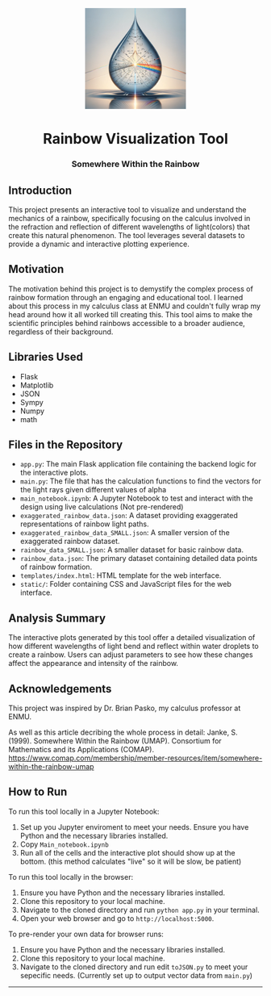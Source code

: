 <p align="center">
    <img src="fun_rainbow_graphic.png" width="200" height="200">
</p>

<h1 align="center">Rainbow Visualization Tool</h1>
<h3 align="center">Somewhere Within the Rainbow</h3>



## Introduction
This project presents an interactive tool to visualize and understand the mechanics of a rainbow, specifically focusing on the calculus involved in the refraction and reflection of different wavelengths of light(colors) that create this natural phenomenon. The tool leverages several datasets to provide a dynamic and interactive plotting experience.

## Motivation
The motivation behind this project is to demystify the complex process of rainbow formation through an engaging and educational tool. I learned about this process in my calculus class at ENMU and couldn't fully wrap my head around how it all worked till creating this. This tool aims to make the scientific principles behind rainbows accessible to a broader audience, regardless of their background.

## Libraries Used
- Flask
- Matplotlib
- JSON
- Sympy
- Numpy
- math

## Files in the Repository
- `app.py`: The main Flask application file containing the backend logic for the interactive plots.
- `main.py`: The file that has the calculation functions to find the vectors for the light rays given different values of alpha
- `main_notebook.ipynb`: A Jupyter Notebook to test and interact with the design using live calculations (Not pre-rendered)
- `exaggerated_rainbow_data.json`: A dataset providing exaggerated representations of rainbow light paths.
- `exaggerated_rainbow_data_SMALL.json`: A smaller version of the exaggerated rainbow dataset.
- `rainbow_data_SMALL.json`: A smaller dataset for basic rainbow data.
- `rainbow_data.json`: The primary dataset containing detailed data points of rainbow formation.
- `templates/index.html`: HTML template for the web interface.
- `static/`: Folder containing CSS and JavaScript files for the web interface.

## Analysis Summary
The interactive plots generated by this tool offer a detailed visualization of how different wavelengths of light bend and reflect within water droplets to create a rainbow. Users can adjust parameters to see how these changes affect the appearance and intensity of the rainbow.

## Acknowledgements
This project was inspired by Dr. Brian Pasko, my calculus professor at ENMU. 

As well as this article decribing the whole process in detail:
Janke, S. (1999). Somewhere Within the Rainbow (UMAP). Consortium for Mathematics and its Applications (COMAP). https://www.comap.com/membership/member-resources/item/somewhere-within-the-rainbow-umap


## How to Run
To run this tool locally in a Jupyter Notebook:
1. Set up you Jupyter enviroment to meet your needs. Ensure you have Python and the necessary libraries installed.
2. Copy `Main_notebook.ipynb` 
3. Run all of the cells and the interactive plot should show up at the bottom. (this method calculates "live" so it will be slow, be patient)


To run this tool locally in the browser:
1. Ensure you have Python and the necessary libraries installed.
2. Clone this repository to your local machine.
3. Navigate to the cloned directory and run `python app.py` in your terminal.
4. Open your web browser and go to `http://localhost:5000`.


To pre-render your own data for browser runs:
1. Ensure you have Python and the necessary libraries installed.
2. Clone this repository to your local machine.
3. Navigate to the cloned directory and run edit `toJSON.py` to meet your sepecific needs. (Currently set up to output vector data from `main.py`)

---

